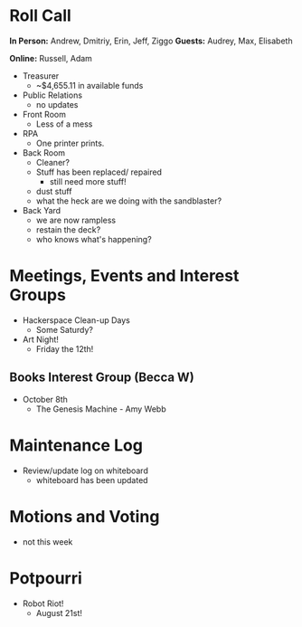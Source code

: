 # Roll Call
**In Person:** Andrew, Dmitriy, Erin, Jeff, Ziggo
**Guests:** Audrey, Max, Elisabeth

**Online:** Russell, Adam

- Treasurer
  - ~$4,655.11 in available funds
- Public Relations
  - no updates
- Front Room
  - Less of a mess
- RPA
  - One printer prints. 
- Back Room
  - Cleaner?
  - Stuff has been replaced/ repaired
    - still need more stuff!
  - dust stuff
  - what the heck are we doing with the sandblaster?
- Back Yard
  - we are now rampless
  - restain the deck?
  - who knows what's happening?
# Meetings, Events and Interest Groups
- Hackerspace Clean-up Days
  - Some Saturdy?
- Art Night!
  - Friday the 12th!
## Books Interest Group (Becca W)
- October 8th
  - The Genesis Machine - Amy Webb
# Maintenance Log
- Review/update log on whiteboard
  - whiteboard has been updated
# Motions and Voting
- not this week
# Potpourri
- Robot Riot!
  - August 21st!
